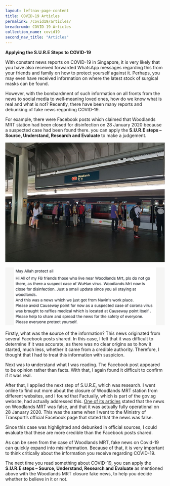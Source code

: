 ```yaml
---
layout: leftnav-page-content
title: COVID-19 Articles
permalink: /covid19/articles/
breadcrumb: COVID-19 Articles
collection_name: covid19
second_nav_title: "Articles"
---
```


**Applying the S.U.R.E Steps to COVID-19**  

With constant news reports on COVID-19 in Singapore, it is very likely that you have also received forwarded WhatsApp messages regarding this from your friends and family on how to protect yourself against it. Perhaps, you may even have received information on where the latest stock of surgical masks can be found.

However, with the bombardment of such information on all fronts from the news to social media to well-meaning loved ones, how do we know what is real and what is not? Recently, there have been many reports and debunking of fake news regarding COVID-19. 

For example, there were Facebook posts which claimed that Woodlands MRT station had been closed for disinfection on 28 January 2020 because a suspected case had been found there. you can apply the **S.U.R.E steps – Source, Understand, Research and Evaluate** to make a judgement. 

![](../images/woodlandsmrt1.png.jpg) 

   

![](../images/woodlandsmrt.png)



Firstly, what was the **s**ource of the information? This news originated from several Facebook posts shared. In this case, I felt that it was difficult to determine if it was accurate, as there was no clear origins as to how it started, much less, whether it came from a credible authority. Therefore, I thought that I had to treat this information with suspicion.

Next was to **u**nderstand what I was reading. The Facebook post appeared to be opinion rather than facts. With that, I again found it difficult to confirm if it was real.  

After that, I applied the next step of S.U.R.E, which was **r**esearch. I went online to find out more about the closure of Woodlands MRT station from different websites, and I found that Factually, which is part of the gov.sg website, had actually addressed this. [One of its articles](https://www.gov.sg/article/factually-clarifications-on-falsehoods-on-woodlands-mrt-closure) stated that the news on Woodlands MRT was false, and that it was actually fully operational on 28 January 2020. This was the same when I went to the Ministry of Transport’s official Facebook page that stated that the news was false. 

Since this case was highlighted and debunked in official sources, I could **e**valuate that these are more credible than the Facebook posts shared.

As can be seen from the case of Woodlands MRT, fake news on Covid-19 can quickly expand into misinformation. Because of that, it is very important to think critically about the information you receive regarding COVID-19. 

The next time you read something about COVID-19, you can apply the **S.U.R.E steps – Source, Understand, Research and Evaluate** as mentioned above with the Woodlands MRT closure fake news, to help you decide whether to believe in it or not. 

 
